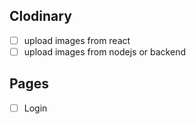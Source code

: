 ## Clodinary

- [ ] upload images from react
- [ ] upload images from nodejs or backend

## Pages
- [ ] Login